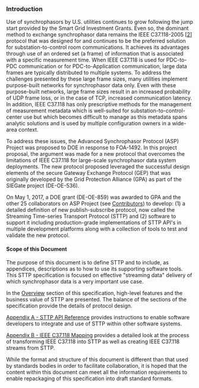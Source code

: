 ### Introduction

Use of synchrophasors by U.S. utilities continues to grow following the jump start provided by the Smart Grid Investment Grants. Even so, the dominant method to exchange synchrophasor data remains the IEEE C37.118-2005 [[2](#ref2)] protocol that was designed for and continues to be the preferred solution for substation-to-control room communications.  It achieves its advantages through use of an ordered set (a frame) of information that is associated with a specific measurement time.  When IEEE C37.118 is used for PDC-to-PDC communication or for PDC-to-Application communication, large data frames are typically distributed to multiple systems.  To address the challenges presented by these large frame sizes, many utilities implement purpose-built networks for synchrophasor data only.  Even with these purpose-built networks, large frame sizes result in an increased probability of UDP frame loss, or in the case of TCP, increased communication latency.  In addition, IEEE C37.118 has only prescriptive methods for the management of measurement metadata which is well-suited for substation-to-control-center use but which becomes difficult to manage as this metadata spans analytic solutions and is used by multiple configuration owners in a wide-area context.

To address these issues, the Advanced Synchrophasor Protocol (ASP) Project was proposed to DOE in response to FOA-1492. In this project proposal, the argument was made for a new protocol that overcomes the limitations of IEEE C37.118 for large-scale synchrophasor data system deployments.  The new protocol proposed leveraged the successful design elements of the secure Gateway Exchange Protocol (GEP) that was originally developed by the Grid Protection Alliance (GPA) as part of the SIEGate project (DE-OE-536).

 On May 1, 2017, a DOE grant (DE-OE-859) was awarded to GPA and the other 25 collaborators on ASP Project (see [Contributors](Contributors.md)) to develop: (1) a detailed definition of new publish-subscribe protocol, now called the Streaming Time-series Transport Protocol (STTP) and (2) software to support it including production-grade implementations of STTP API's in multiple development platforms along with a collection of tools to test and validate the new protocol.

#### Scope of this Document

The purpose of this document is to define STTP and to include, as appendices, descriptions as to how to use its supporting software tools.  This STTP specification is focused on effective "streaming data" delivery of which synchrophasor data is a very important use case.

In the [Overview](Overview.md) section of this specification, high-level features and the business value of STTP are presented. The balance of the sections of the specification provide the details of protocol design.

[Appendix A - STTP API Reference](APIReference.md) provides instructions to enable software developers to integrate and use of STTP within other software systems.

[Appendix B - IEEE C37.118 Mapping](IEEE_C37.118Mapping.md) provides a detailed look at the process of transforming IEEE C37.118 into STTP as well as creating IEEE C37.118 streams from STTP.

While the format and structure of this document is different than that used by standards bodies in order to facilitate collaboration, it is hoped that the content within this document can meet all the information requirements to enable repackaging of this specification into draft standard formats.
